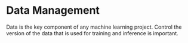 # Data Management

Data is the key component of any machine learning project.
Control the version of the data that is used for training and inference is important.
